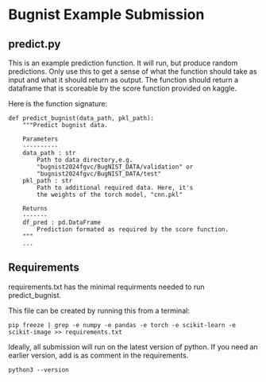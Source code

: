 # Bugnist Example Submission

## predict.py

This is an example prediction function. It will run, but produce random
predictions. Only use this to get a sense of what the function should
take as input and what it should return as output. The function should return
a dataframe that is scoreable by the score function provided on kaggle.

Here is the function signature:

```
def predict_bugnist(data_path, pkl_path):
    """Predict bugnist data.

    Parameters
    ----------
    data_path : str
        Path to data directory,e.g.
        "bugnist2024fgvc/BugNIST_DATA/validation" or
        "bugnist2024fgvc/BugNIST_DATA/test"
    pkl_path : str
        Path to additional required data. Here, it's
        the weights of the torch model, "cnn.pkl"

    Returns
    -------
    df_pred : pd.DataFrame
        Prediction formated as required by the score function.
    """
    ...
```

## Requirements

requirements.txt has the minimal requirments needed to run predict_bugnist.

This file can be created by running this from a terminal:

```
pip freeze | grep -e numpy -e pandas -e torch -e scikit-learn -e scikit-image >> requirements.txt
```


Ideally, all submission will run on the latest version of python. If you need an earlier version,
add is as comment in the requirements.

```
python3 --version
```

